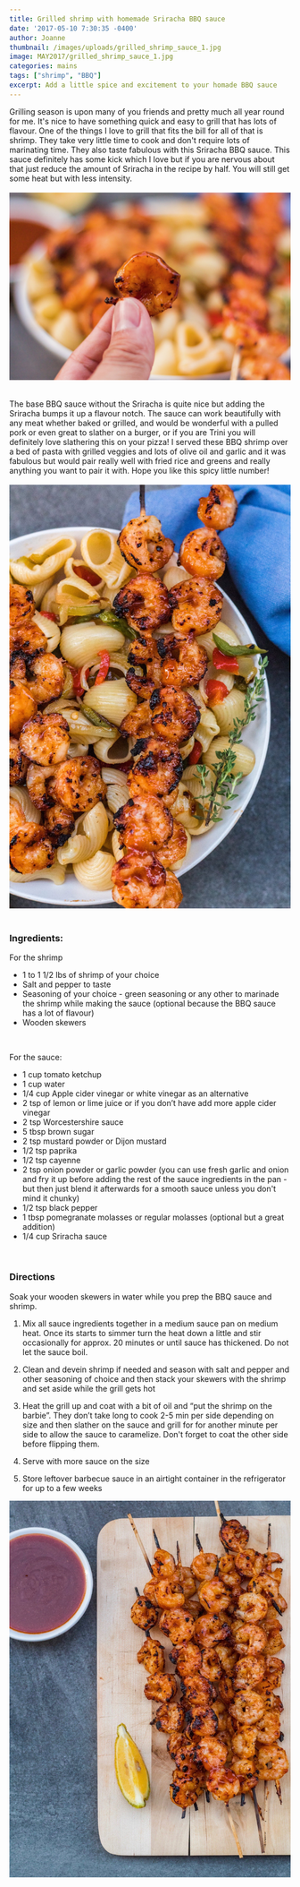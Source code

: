 ```yaml
---
title: Grilled shrimp with homemade Sriracha BBQ sauce
date: '2017-05-10 7:30:35 -0400'
author: Joanne
thumbnail: /images/uploads/grilled_shrimp_sauce_1.jpg
image: MAY2017/grilled_shrimp_sauce_1.jpg
categories: mains
tags: ["shrimp", "BBQ"]
excerpt: Add a little spice and excitement to your homade BBQ sauce
---
```


Grilling season is upon many of you friends and pretty much all year round for me.  It's nice to have something quick and easy to grill that has lots of flavour. One of the things I love to grill that fits the bill for all of that is shrimp. They take very little time to cook and don't require lots of marinating time. They also taste fabulous with this Sriracha BBQ sauce. This sauce definitely has some kick which I love but if you are nervous about that just reduce the amount of Sriracha in the recipe by half. You will still get some heat but with less intensity.
<br>
<br>
![Grilled shrimp and sauce](/img/MAY2017/grilled_shrimp_sauce_2.jpg)
<br>
<br>

The base BBQ sauce without the Sriracha is quite nice but adding the Sriracha bumps it up a flavour notch.  The sauce can work beautifully with any meat whether baked or grilled, and would be wonderful with a pulled pork or even great to slather on a burger, or if you are Trini you will definitely love slathering this on your pizza! I served these BBQ shrimp over a bed of pasta with grilled veggies and lots of olive oil and garlic and it was fabulous but would pair really well with fried rice and greens and really anything you want to pair it with.  Hope you like this spicy little number!
<br>
<br>
![Grilled shrimp and sauce](/img/MAY2017/grilled_shrimp_sauce_3.jpg)
<br>
<br>

### Ingredients:

For the shrimp

* 1 to 1 1/2 lbs of shrimp of your choice
* Salt and pepper to taste
* Seasoning of your choice - green seasoning or any other to marinade the shrimp while making the sauce (optional because the BBQ sauce has a lot of flavour)
* Wooden skewers
<br>

For the sauce:

* 1 cup tomato ketchup
* 1 cup water
* 1/4 cup Apple cider vinegar or white vinegar as an alternative
* 2 tsp of lemon or lime juice or if you don’t have add more apple cider vinegar
* 2 tsp Worcestershire sauce
* 5 tbsp brown sugar
* 2 tsp mustard powder or Dijon mustard
* 1/2 tsp paprika
* 1/2 tsp cayenne
* 2 tsp onion powder or garlic powder  (you can use fresh garlic and onion and fry it up before adding the rest of the sauce ingredients in the pan -but then just blend it afterwards for a smooth sauce unless you don't mind it chunky)
* 1/2 tsp black pepper
* 1 tbsp pomegranate molasses or regular molasses (optional but a great addition)
* 1/4 cup Sriracha sauce
<br>

### Directions

Soak your wooden skewers in water while you prep the BBQ sauce and shrimp.

1. Mix all sauce ingredients together in a medium sauce pan on medium heat. Once its starts to simmer turn the heat down a little and stir occasionally for approx. 20 minutes or until sauce has thickened. Do not let the sauce boil.

1. Clean and devein shrimp if needed and season with salt and pepper and other seasoning of choice and then stack your skewers with the shrimp and set aside while the grill gets hot

1. Heat the grill up and coat with a bit of oil and “put the shrimp on the barbie”. They don’t take long to cook 2-5 min per side depending on size and then slather on the sauce and grill for for another minute per side to allow the sauce to caramelize. Don't forget to coat the other side before flipping them.  

1. Serve with more sauce on the size

1. Store leftover barbecue sauce in an airtight container in the refrigerator for up to a few weeks  

![Grilled shrimp and sauce](/img/MAY2017/grilled_shrimp_sauce_4.jpg)
